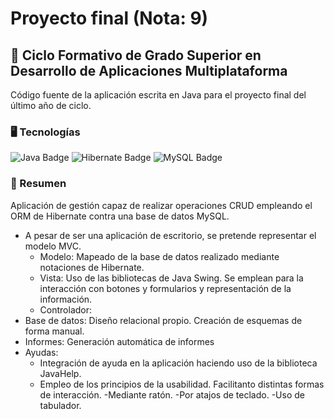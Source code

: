# Proyecto final (Nota: 9)
## 📒 Ciclo Formativo de Grado Superior en Desarrollo de Aplicaciones Multiplataforma
Código fuente de la aplicación escrita en Java para el proyecto final del último año de ciclo.
### 🖥️ Tecnologías
![Java Badge](https://img.shields.io/badge/Java-ED8B00?style=for-the-badge&logo=openjdk&logoColor=white)
![Hibernate Badge](https://img.shields.io/badge/Hibernate-59666C?style=for-the-badge&logo=Hibernate&logoColor=white)
![MySQL Badge](https://img.shields.io/badge/MySQL-00000F?style=for-the-badge&logo=mysql&logoColor=white)

### 📝 Resumen
Aplicación de gestión capaz de realizar operaciones CRUD empleando el ORM de Hibernate contra una base de datos MySQL.
- A pesar de ser una aplicación de escritorio, se pretende representar el modelo MVC.
  - Modelo: Mapeado de la base de datos realizado mediante notaciones de Hibernate.
  - Vista: Uso de las bibliotecas de Java Swing. Se emplean para la interacción con botones y formularios y representación de la información.
  - Controlador:
- Base de datos: Diseño relacional propio. Creación de esquemas de forma manual.
- Informes: Generación automática de informes
- Ayudas:
  - Integración de ayuda en la aplicación haciendo uso de la biblioteca JavaHelp.
  - Empleo de los principios de la usabilidad. Facilitanto distintas formas de interacción.
    -Mediante ratón.
    -Por atajos de teclado.
    -Uso de tabulador.
